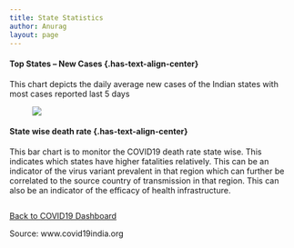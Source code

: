 ```yaml
---
title: State Statistics
author: Anurag
layout: page
---
```

#### Top States &#8211; New Cases {.has-text-align-center}

This chart depicts the daily average new cases of the Indian states with most cases reported last 5 days<figure class="wp-block-image size-large">

![](https://eng-origin-275515.el.r.appspot.com/state-top.png) </figure> 

#### State wise death rate {.has-text-align-center}

This bar chart is to monitor the COVID19 death rate state wise. This indicates which states have higher fatalities relatively. This can be an indicator of the virus variant prevalent in that region which can further be correlated to the source country of transmission in that region. This can also be an indicator of the efficacy of health infrastructure.

<div class="wp-block-image">
  <figure class="aligncenter size-large"><img src="https://eng-origin-275515.el.r.appspot.com/death.png" alt="" /></figure>
</div>

[Back to COVID19 Dashboard](../covid19.md)


<p class="has-text-align-right">
  Source: www.covid19india.org
</p>